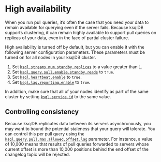 # High availability

When you run pull queries, it’s often the case that you need your data to remain available for querying even if the server fails. Because ksqlDB supports clustering, it can remain highly available to support pull queries on replicas of your data, even in the face of partial cluster failure.

High availability is turned off by default, but you can enable it with the following server configuration parameters. These parameters must be turned on for all nodes in your ksqlDB cluster.

1. Set [`ksql.streams.num.standby.replicas`](/reference/server-configuration/#ksqlstreamsnumstandbyreplicas) to a value greater than `1`.
1. Set [`ksql.query.pull.enable.standby.reads`](/reference/server-configuration/#ksqlquerypullenablestandbyreads) to `true`.
1. Set [`ksql.heartbeat.enable`](/reference/server-configuration/#ksqlheartbeatenable) to `true`.
1. Set [`ksql.lag.reporting.enable`](/reference/server-configuration/#ksqllagreportingenable) to `true`.

In addition, make sure that all of your nodes identify as part of the same cluster by setting [`ksql.service.id`](/reference/server-configuration/#ksqlserviceid) to the same value.

## Controlling consistency

Because ksqlDB replicates data between its servers asynchronously, you may want to bound the potential staleness that your query will tolerate. You can control this per pull query using the [`ksql.query.pull.max.allowed.offset.lag`](/reference/server-configuration/#ksqlquerypullmaxallowedoffsetlag) parameter. For instance, a value of 10,000 means that results of pull queries forwarded to servers whose current offset is more than 10,000 positions behind the end offset of the changelog topic will be rejected.